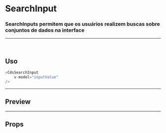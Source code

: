 # SearchInput

### SearchInputs permitem que os usuários realizem buscas sobre conjuntos de dados na interface
---

<br>


## Uso

```js
<CdsSearchInput
	v-model="inputValue"
/>
```

---

## Preview

<PreviewBuilder
	:args
	:component="CdsSearchInput"
	:events
/>

---

## Props

<APITable
	name="SearchInput"
	section="props"
/>
<br>

<script setup>
import { ref } from 'vue';
import CdsSearchInput from '@/components/SearchInput.vue';

const events = [
	'update:modelValue'
];

const args = ref({
	modelValue: '',
	disabled: false,
	placeholder: 'Busque...',
	fluid: false,
	hideLabel: false,
});
</script>
